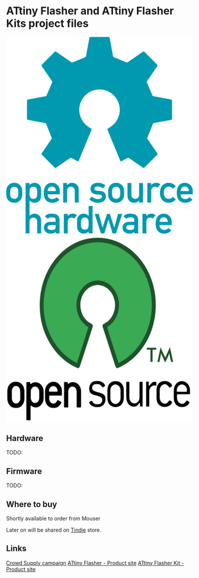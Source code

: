 # ATtiny Flasher and ATtiny Flasher Kits project files

![Open Source Hardware](/doc/images/open-source-hardware-logo.png)
![Open Source Software](/doc/images/open-source-software-logo.png)

## Hardware

TODO:

## Firmware

TODO:

## Where to buy

Shortly available to order from Mouser

Later on will be shared on [Tindie](https://www.tindie.com/) store.

## Links

[Crowd Supply campaign](https://www.crowdsupply.com/sonocotta/attiny-flasher)
[ATtiny Flasher - Product site](https://sonocotta.com/attiny-flasher/)
[ATtiny Flasher Kit - Product site](https://sonocotta.com/attiny-flasher-kit/)
